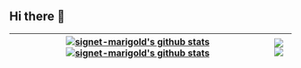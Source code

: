 ## Hi there 👋

<!--
**signet-marigold/signet-marigold** is a ✨ _special_ ✨ repository because its `README.md` (this file) appears on your GitHub profile.

Here are some ideas to get you started:

- 🔭 I’m currently working on ...
- 🌱 I’m currently learning ...
- 👯 I’m looking to collaborate on ...
- 🤔 I’m looking for help with ...
- 💬 Ask me about ...
- 📫 How to reach me: ...
- 😄 Pronouns: ...
- ⚡ Fun fact: ...
-->

| <a href="https://github.com/signet-marigold#gh-dark-mode-only)"><img align="center" src="https://github-readme-stats.vercel.app/api?username=signet-marigold&show_icons=true&include_all_commits=true&theme=cobalt&hide_border=true" alt="signet-marigold's github stats" /></a><a href="https://github.com/signet-marigold#gh-light-mode-only)"><img align="center" src="https://github-readme-stats.vercel.app/api?username=signet-marigold&show_icons=true&include_all_commits=true&theme=default" alt="signet-marigold's github stats" /></a> | <a href="https://github.com/signet-marigold#gh-dark-mode-only)"><img align="center" src="https://github-readme-stats.vercel.app/api/top-langs/?username=signet-marigold&layout=compact&theme=cobalt&hide_border=true" /></a><a href="https://github.com/signet-marigold#gh-light-mode-only)"><img align="center" src="https://github-readme-stats.vercel.app/api/top-langs/?username=signet-marigold&layout=compact&theme=default" /></a> |
| ------------- | ------------- |
